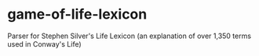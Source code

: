 # game-of-life-lexicon

Parser for Stephen Silver's Life Lexicon (an explanation of over 1,350 terms used in Conway's Life)
